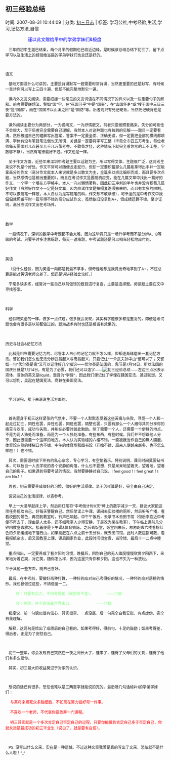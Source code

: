 
<h2>初三经验总结</h2>

<span class="time SG_txtc">时间: 2007-08-31 10:44:09 | 分类: [初三日志](./BlogClass_初三日志.md) | 标签: 学习公社,中考经验,生活,学习,记忆方法,自信</span>
<!--
<table>
    <tbody>
        <tr>
            <td>时间: 2007-08-31 10:44:09</td>
            <td>分类: [初三日志](./BlogClass_初三日志.md) </td>
            <td> 标签: 学习公社,中考经验,生活,学习,记忆方法,自信 </td>
        </tr>
    </tbody>
</table>
-->
<div class="articalContent" id="sina_keyword_ad_area2">
<p><font style="FonT-siZe: 12px"> <wbr/> <wbr/> <wbr/> <wbr/> <wbr/> <wbr/> <wbr/> <wbr/> <wbr/> <wbr/> <wbr/> <wbr/> <wbr/> <wbr/> <wbr/> <wbr/> <wbr/> <wbr/> <wbr/> <wbr/> <wbr/><font color="#0000FF" style="FonT-siZe: 14px">谨以此文赠给平中的学弟学妹们&amp;极度</font></font></p>
<p><font style="FonT-siZe: 12px"> <wbr/> <wbr/> <wbr/>
三年的初中生涯已结束，两个月半的假期也已临近边缘，是时候该总结总结下初三了，留下点学习以及生活上的经验给当届的学弟学妹们也总还是好的。</font></p>
<p><font style="FonT-siZe: 12px"> <wbr/></font></p>
<p><font style="FonT-siZe: 12px">语文</font></p>
<p><font style="FonT-siZe: 12px"> <wbr/> <wbr/> <wbr/>
基础方面没什么可讲的，主要是背诵默写一题需要时常背诵，当然更重要的还是默写，有时候一首诗你可以写上三四十遍，但却不能完整地默它一遍。</font></p>
<p><font style="FonT-siZe: 12px"> <wbr/> <wbr/> <wbr/>
课内外文言文阅读，需要把握一些常见的文言词语在不同情况下的异义以及一些重要句子的解释。前者需要联想法，譬如“国”字，在“死国可乎”中是“国事”，在“去国怀乡”或“搜于国中三日三夜”是“国都”，而在“固国不以山溪之险”是“国防”等。后者则只有死记硬背，当然死记硬背也是要方法的。</font></p>
<p><font style="FonT-siZe: 12px"> <wbr/> <wbr/> <wbr/>
课外阅读主要分为两部分，一为说明文，一为抒情散文，前者只要按照套路来，失分的可能性不会很大，至于后者完全需要自己理解。当然本人对这种题也有独到的见解——题目一定要看清，然后根据自己的理解写出答案，答案不一定要全面、正确无误，但一定要把全部的横线都填满，字体有没有笔锋笔法倒也无所谓，关键是一定要将字写工整（毕竟全市四五万考生，每位老师每天要面对几百甚至几千几万张考卷，不歇菜才怪，这种情况下就完全看你写的工不工整，字数够不够），当然有笔锋最好不过。作文也是一样。</font></p>
<p><font style="FonT-siZe: 12px"> <wbr/> <wbr/> <wbr/>
至于作文方面，近些年来深圳中考题主要以话题为主，所以写得文体、主题很广泛，这对考生来说不免是个好处。作文平常可以随便龙走蛇行，但却一定要积蓄那么几篇能拿得出手并一定能拿高分的作文（高分作文就本人来说就是多以散文为主，全篇多以排比编织而成，而且要多次点题，当然感情也是相当重要的），而且在考试作文是要随机应变，能在几篇文章中找出一篇好的作文，一个字一个填在方字格中。本人一向以懒惰著称，因此初三冲刺的半年也并没有积蓄几篇好作文（当然好作文不一定是好文章，因为应试作文是按照套路照搬来的，而且有太多的限制，不可以像随笔一样散，本人自认为是写随笔的料，作文却不敢恭维），可幸运的是中考作文中我偏偏就照搬平时一篇写得不错的高分应试作文，虽然依旧没拿到A+，但成绩还算不错。至少证明，高分应试作文出在考场外。</font></p>
<p> <wbr/></p>
<p><font style="FonT-siZe: 12px">数学</font></p>
<p><font style="FonT-siZe: 12px"> <wbr/> <wbr/> <wbr/>
一般情况下，深圳的数学中考题都不会太难，因为这毕竟只是一场升学考而不是分辨A、B等级的考试。只要平时多注意练题，每天一道难题，中考试题还是可以相当轻松地应付的。</font></p>
<p> <wbr/></p>
<p><font style="FonT-siZe: 12px">英语</font></p>
<p><font style="FonT-siZe: 12px"> <wbr/> <wbr/> <wbr/>
（没什么经验，因为英语一向都是我最不拿手，但奇怪地却是我竟出奇地拿到了A+，不过总算是能对英语老师交差了。但还是讲讲经验比较好。）</font></p>
<p><font style="FonT-siZe: 12px"> <wbr/> <wbr/> <wbr/>
平常多读多练，经常对一些自己以前做错的题目进行复查，主要是选择题。阅读题主要在文中寻找答案。</font></p>
<p> <wbr/></p>
<p><font style="FonT-siZe: 12px">科学</font></p>
<p><font style="FonT-siZe: 12px"> <wbr/> <wbr/> <wbr/>
经验跟英语的一样，做多一点试题，做多就会发现，其实科学题很多都是重复的，即便是考试题也会有很多是以前都做过的。题海战术有时也还是相当有效果的。</font></p>
<p> <wbr/></p>
<p><font style="FonT-siZe: 12px">历史与社会&amp;记忆方法</font></p>
<p><font style="FonT-siZe: 12px"> <wbr/> <wbr/> <wbr/>
此科是相当需要记忆力的。尽管本人自小的记忆力就不怎么样，但却逐渐琢磨出一套记忆方法。譬如我们怎么也无法分辨武昌起义与南昌起义，只要记住“一介武夫孙中山”便可以了；又譬如一句“伏尔泰是鬼”又可以记住好几个知识——伏尔泰是法国的，鬼节是7月14日，所以法国的国庆日就是7月14日。有是为了必要，我们还可以造字——<img alt="初三经验总结" src="./pic/初三经验总结.jpeg" title="初三经验总结"/>——左边三点水表示液体，液体的英文是liquid，谐音为“李悝”，因此我们便记住了李悝在魏国变法，通过联想，又可以想到，吴起在楚国变法，商鞅在秦国变法。</font></p>
<p><font style="FonT-siZe: 12px"> <wbr/></font></p>
<p><font style="FonT-siZe: 12px"> <wbr/> <wbr/> <wbr/>
学习说完，接下来说说生活方面的。</font></p>
<p><font style="FonT-siZe: 12px"> <wbr/></font></p>
<p><font style="FonT-siZe: 12px"> <wbr/> <wbr/> <wbr/>
首先置身于初三这样紧张的气氛中，不要一个人默默忍受着这些苦痛与失败，寻觅一个人和一起走过初三，同性也罢，异性也罢，同班也罢，隔壁也罢，只要有那么一个人跟你共同分享你的痛苦与欢乐，成功与失败，并能在必要时彼此勉励。除了需要一个人，还需要一个僻静的地点，不是为两人独处而准备，而是为一个人独处准备，有些东西，有些时候，我们并不想跟他人分享，因此很需要一个这样的地方。本人认为实验楼的六楼不错，一直被我当作自己的無人國度，体育馆左侧的楼梯口也不错，中午的体育场和图书馆（开始不错，后来人便越来越多，也不怎么样啦！）也不错。</font></p>
<p><font style="FonT-siZe: 12px"> <wbr/> <wbr/> <wbr/>
其次，需要适时放下所有的私心杂念，专心学习，有空偷着乐。特别说明，课间时间莫要钻书本，可以独自一人去学校的各个安静的角落，什么也不要想，只是呆呆地望着天，望着地，望着自己的影子。如果遇到将要考试的情况，当然要静静对自己说，I
feel good！I feel great！I am No.1！</font></p>
<p><font style="FonT-siZe: 12px"> <wbr/> <wbr/> <wbr/>
再者，初三需要养成很好的习惯，很好的生活规律。至于怎样算是好，完全由自己决定。</font><font style="FonT-siZe: 12px"> <wbr/></font></p>
<p><font style="FonT-siZe: 12px"> <wbr/> <wbr/> <wbr/>
说说自己的生活规律，以咨参考。</font></p>
<p><font style="FonT-siZe: 12px"> <wbr/> <wbr/> <wbr/>
早上一大清早起床上学，然后用红笔将“中考倒计时X天”牌上的数字减少一天，建议大家把这项任务揽给自己，好每天警醒自己。然后早读上午课。课间去实验楼的厕所，然后听听广播，看看校园的景色，再回到教室时，铃声已响起。中午午饭后，去拿书本去图书馆（但后来临近中考便不再去了，理由是人太多，还不如教室人少得安静，于是改为呆在教室），下午临上课前几分钟回教室去放水，接着便是下午课&amp;体育锻炼，之后去饭堂，饭堂回来后，匆匆跑去六楼看粉红色的夕阳缓缓地下落西山，如果能赶在六点之前十五分钟，就去图书馆，此时人数屈指可数，看看报纸杂志，后又回教室上课，课后回家作业，此段时间很宝贵，当珍惜，最后十一二点中睡觉。</font></p>
<p><font style="FonT-siZe: 12px"> <wbr/> <wbr/> <wbr/>
重点指出，一定要养成了看夕阳的习惯，晚餐后，回到自己的无人國度慢慢欣赏夕阳西下，呆呆地对着它哭，对它笑，随你怎么样，因为这里只有你和夕阳，这也不失为一种放松。</font></p>
<p><font style="FonT-siZe: 12px">至于其他一些方面，随自己喜好。</font></p>
<p><font style="FonT-siZe: 12px"> <wbr/> <wbr/> <wbr/>
最后，在中考前，要做好两种打算，一种好的应对自己考得好的情况，一种坏的应对落榜的情形。我也曾做过这些，不妨借鉴一二。</font></p>
<p><font style="FonT-siZe: 12px"> <wbr/> <wbr/> <wbr/> <wbr/> <wbr/> <wbr/> <wbr/> <wbr/> <wbr/> <wbr/>
<font color="#80FF80">好：只要有实力，不怕考得差（就怕考不差）。
 <wbr/> <wbr/> <wbr/> <wbr/> <wbr/> <wbr/> <wbr/> <wbr/> <wbr/> <wbr/> <wbr/>——六柳</font></font></p>
<p><font color="#80FF80" style="FonT-siZe: 12px"> <wbr/> <wbr/> <wbr/> <wbr/> <wbr/> <wbr/> <wbr/> <wbr/> <wbr/> <wbr/>
坏：失败，并不意味着世界末日。 <wbr/> <wbr/> <wbr/> <wbr/> <wbr/> <wbr/> <wbr/> <wbr/> <wbr/> <wbr/> <wbr/> <wbr/> <wbr/> <wbr/> <wbr/> <wbr/> <wbr/> <wbr/> <wbr/> <wbr/> <wbr/> <wbr/>
——六柳</font></p>
<p><font style="FonT-siZe: 12px"> <wbr/> <wbr/> <wbr/>
极度说，前一句貌似很有信心，其实很空，一点没底，后一句完全自我安慰，有点虚伪，完全自我理解。</font></p>
<p><font style="FonT-siZe: 12px"> <wbr/> <wbr/> <wbr/>
解释，这两句是给出了成绩后的自己看的，如果考得好，得前句，十足的鼓励；如果考得差，得后者，正是为了安慰自己。</font></p>
<p><font style="FonT-siZe: 12px"> <wbr/></font></p>
<p><font style="FonT-siZe: 12px"> <wbr/> <wbr/> <wbr/>
初三一整年，你会发现自己突然在一夜之间长大了，懂事了，懂得了父母们的关爱，懂得了他们有多么爱你。</font></p>
<p><font style="FonT-siZe: 12px"> <wbr/> <wbr/> <wbr/>
其实，初三最大的收益莫过于对家的认识。</font></p>
<p><font style="FonT-siZe: 12px"> <wbr/></font></p>
<p><font style="FonT-siZe: 12px"> <wbr/> <wbr/> <wbr/>
想说的话还有很多，恐怕也难以是三两百字就能说的完的。最后赠几句话给PH的学弟学妹们：</font></p>
<p><font style="FonT-siZe: 12px"> <wbr/> <wbr/><font style="FonT-FAMiLY: 楷体_GB2312"> <wbr/> <wbr/>
 <wbr/><font color="#FF0000" style="FonT-FAMiLY:">与其将来累死众多脑细胞，不如现在努力做好每一件事。</font></font></font></p>
<p><font color="#FF0000" style="FonT-FAMiLY: 楷体_GB2312; FonT-siZe: 12px"> <wbr/> <wbr/> <wbr/> <wbr/> <wbr/>
不喜欢一个老师，不代表你要放弃一门课程。</font></p>
<p><font color="#FF0000" style="FonT-FAMiLY: 楷体_GB2312; FonT-siZe: 12px"> <wbr/> <wbr/> <wbr/> <wbr/> <wbr/>
初三其实就是一个多次肯定自己否定自己的过程，只要你能做到肯定自己多于否定自己，你就永远是最成功的初三毕业生（说白了，就是要有自信）。</font></p>
<p><font style="FonT-siZe: 12px"> <wbr/></font></p>
<p><font style="FonT-siZe: 12px"> <wbr/> <wbr/> <wbr/>
PS. 没写出什么文采，实在是一种遗憾。不过这种文章我若是真的写出了文采，恐怕就不是什么人啦！^_^</font></p>
</div>
